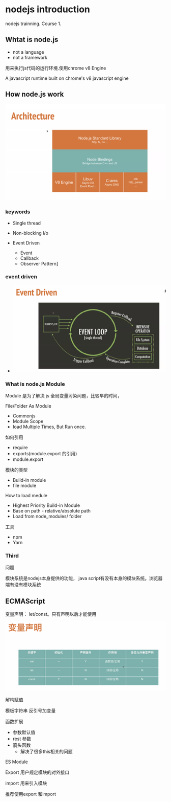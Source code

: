 # nodejs introduction

nodejs trainning. Course 1.

## Whtat is node.js

- not a language
- not a framework

用来执行js代码的运行环境.使用chrome v8 Engine

A javascript runtime built on chrome's v8 javascript engine



## How node.js work

![Screen Shot 2020-11-17 at 4.42.47 PM](Screen%20Shot%202020-11-17%20at%204.42.47%20PM.png)

### keywords

- Single thread

- Non-blocking I/o
- Event Driven
  - Event
  - Callback
  - Observer Pattern]



### event driven

- ![Screen Shot 2020-11-17 at 4.49.19 PM](Screen%20Shot%202020-11-17%20at%204.49.19%20PM.png)

### What is node.js Module

Module 是为了解决 js 全局变量污染问题，比较早的时间，

File/Folder As Module

- Commonjs
- Module Scope
- load Multiple Times, But Run once. 

如何引用

- require
- exports(module.export 的引用)
- module.export

模块的类型

- Build-in module
- file module

How to load medule

- Highest Priority Build-in Module
- Base on path - relative/absolute path
- Load from node_modules/ folder



工具

- npm
- Yarn



### Third

问题

模块系统是nodejs本身提供的功能， java script有没有本身的模块系统。浏览器端有没有模块系统





## ECMAScript



变量声明： let/const。只有声明以后才能使用

![Screen Shot 2020-11-17 at 5.03.22 PM](Screen%20Shot%202020-11-17%20at%205.03.22%20PM.png)

解构赋值

模板字符串  反引号加变量

函数扩展

- 参数默认值
- rest 参数
- 箭头函数
  - 解决了很多this相关的问题



ES Module

Export 用户规定模块的对外接口

import 用来引入模块



推荐使用export 和import





